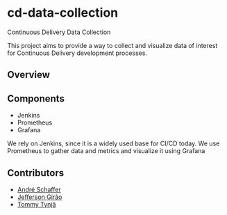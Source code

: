# cd-data-collection
Continuous Delivery Data Collection

This project aims to provide a way to collect and visualize data of interest for Continuous Delivery development processes.

Overview
---


Components
---
* Jenkins
* Prometheus
* Grafana

We rely on Jenkins, since it is a widely used base for CI/CD today. We use Prometheus to gather data and metrics and visualize it using Grafana

Contributors
---
* [André Schaffer](https://github.com/andreschaffer)
* [Jefferson Girão](https://github.com/jeffersongirao)
* [Tommy Tynjä](https://github.com/tommysdk)
